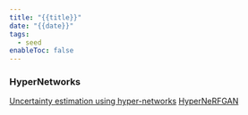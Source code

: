 ```yaml
---
title: "{{title}}"
date: "{{date}}"
tags:
  - seed
enableToc: false
---
```

### HyperNetworks
[Uncertainty estimation using hyper-networks](https://gtegner.github.io/uncertainty/estimation/2020/01/06/hyper-gan.html)
[HyperNeRFGAN](https://github.com/gmum/HyperNeRFGAN)

